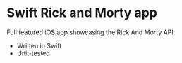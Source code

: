 # Swift Rick and Morty app

Full featured iOS app showcasing the Rick And Morty API.

- Written in Swift
- Unit-tested
